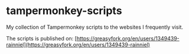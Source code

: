 # tampermonkey-scripts
My collection of Tampermonkey scripts to the websites I frequently visit.

The scripts is published on:
[https://greasyfork.org/en/users/1349439-rainniel](https://greasyfork.org/en/users/1349439-rainniel)